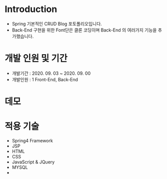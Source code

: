 # Introduction
 - Spring 기본적인 CRUD Blog 포토폴리오입니다. 
 - Back-End 구현을 위한 Font단은 클론 코딩이며 Back-End 의 여러가지 기능을 추가했습니다.
 
 
 # 개발 인원 및 기간
  - 개발기간 : 2020. 09. 03  ~ 2020. 09. 00
  - 개발인원 : 1 Front-End, Back-End
  

 # 데모
 
 
 # 적용 기술
  - Spring4 Framework
  - JSP
  - HTML
  - CSS
  - JavaScript & JQuery
  - MYSQL
  - 
